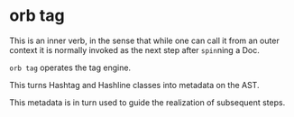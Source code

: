 # orb tag


This is an inner verb, in the sense that while one can call it from an outer
context it is normally invoked as the next step after ``spin``ning a Doc.


``orb tag`` operates the tag engine.


This turns Hashtag and Hashline classes into metadata on the AST.


This metadata is in turn used to guide the realization of subsequent steps.


